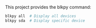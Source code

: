 This project provides the blkpy command:

```bash
blkpy all  # Display all devices
blkpy sda  # Display specific device
```
